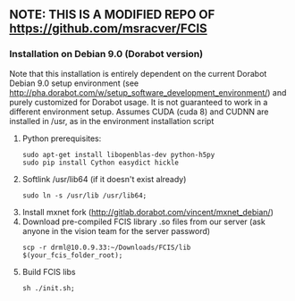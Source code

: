 ## NOTE: THIS IS A MODIFIED REPO OF https://github.com/msracver/FCIS


### Installation on Debian 9.0 (Dorabot version)
Note that this installation is entirely dependent on the current Dorabot Debian 9.0 setup environment (see http://pha.dorabot.com/w/setup_software_development_environment/) and purely customized for Dorabot usage. It is not guaranteed to work in a different environment setup.
Assumes CUDA (cuda 8) and CUDNN are installed in /usr, as in the environment installation script

1. Python prerequisites:
	```
	sudo apt-get install libopenblas-dev python-h5py
	sudo pip install Cython easydict hickle
	```
2. Softlink /usr/lib64 (if it doesn't exist already)
    ```
    sudo ln -s /usr/lib /usr/lib64;
    ```
3. Install mxnet fork (http://gitlab.dorabot.com/vincent/mxnet_debian/)
4. Download pre-compiled FCIS library .so files from our server (ask anyone in the vision team for the server password)
    ```
    scp -r drml@10.0.9.33:~/Downloads/FCIS/lib $(your_fcis_folder_root);
    ```
5. Build FCIS libs
    ```
	sh ./init.sh;
	```

